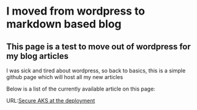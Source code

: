 # I moved from wordpress to markdown based blog
## This page is a test to move out of wordpress for my blog articles

I was sick and tired about wordpress, so back to basics, this is a simple github page which will host all my new articles

Below is a list of the currently available article on this page: 

URL:[Secure AKS at the deployment
](https://github.com/dfrappart/articles/blob/master/Secure%20AKS%20at%20Deployment.md)